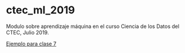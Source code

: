 # ctec_ml_2019

Modulo sobre aprendizaje máquina en el curso Ciencia de los Datos del CTEC, Julio 2019.

[Ejemplo para clase 7](https://gist.github.com/FvD/43d7b3ee78d5e40864b4ba597422cd10)
